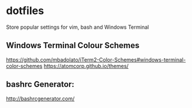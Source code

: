 # dotfiles
Store popular settings for vim, bash and Windows Terminal

## Windows Terminal Colour Schemes
https://github.com/mbadolato/iTerm2-Color-Schemes#windows-terminal-color-schemes
https://atomcorp.github.io/themes/

## bashrc Generator:
http://bashrcgenerator.com/
